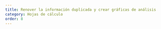 ```yaml
---
title: Renover la información duplicada y crear gráficas de análisis
category: Hojas de cálculo
order: 8
---
```


